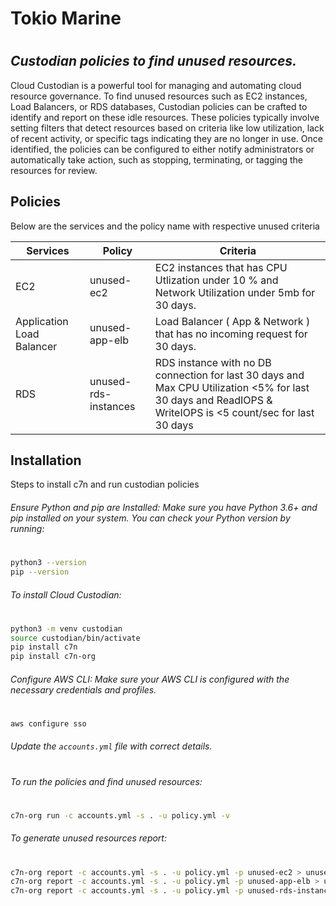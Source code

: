 # Tokio Marine
#
## _Custodian policies to find unused resources._

Cloud Custodian is a powerful tool for managing and automating cloud resource governance. To find unused resources such as EC2 instances, Load Balancers, or RDS databases, Custodian policies can be crafted to identify and report on these idle resources. These policies typically involve setting filters that detect resources based on criteria like low utilization, lack of recent activity, or specific tags indicating they are no longer in use. Once identified, the policies can be configured to either notify administrators or automatically take action, such as stopping, terminating, or tagging the resources for review.

## Policies

Below are the services and the policy name with respective unused criteria

| Services | Policy | Criteria |
| ------ | ------ | ------- |
| EC2 | unused-ec2 | EC2 instances that has CPU Utlization under 10 % and Network Utilization under 5mb for 30 days. |
| Application Load Balancer | unused-app-elb | Load Balancer ( App & Network ) that has no incoming request for 30 days. |
| RDS | unused-rds-instances | RDS instance with no DB connection for last 30 days and Max CPU Utilization <5% for last 30 days and ReadIOPS & WriteIOPS is <5 count/sec for last 30 days |

## Installation

Steps to install c7n and run custodian policies

###### Ensure Python and pip are Installed: Make sure you have Python 3.6+ and pip installed on your system. You can check your Python version by running:
#
```sh
python3 --version
pip --version
```
###### To install Cloud Custodian:
#
```sh
python3 -m venv custodian
source custodian/bin/activate
pip install c7n
pip install c7n-org
```

###### Configure AWS CLI: Make sure your AWS CLI is configured with the necessary credentials and profiles.
#
```sh
aws configure sso
```
###### Update the `accounts.yml` file with correct details.
#
###### To run the policies and find unused resources:
#
```sh
c7n-org run -c accounts.yml -s . -u policy.yml -v
```
###### To generate unused resources report:
#
```sh
c7n-org report -c accounts.yml -s . -u policy.yml -p unused-ec2 > unused-ec2.csv
c7n-org report -c accounts.yml -s . -u policy.yml -p unused-app-elb > unused-app-elb.csv
c7n-org report -c accounts.yml -s . -u policy.yml -p unused-rds-instances > unused-rds-instances.csv
```